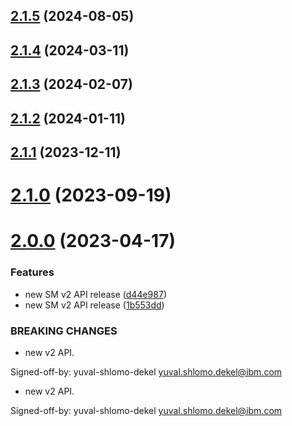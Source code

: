 ## [2.1.5](https://github.com/IBM/secrets-manager-python-sdk/compare/v2.1.4...v2.1.5) (2024-08-05)

## [2.1.4](https://github.com/IBM/secrets-manager-python-sdk/compare/v2.1.3...v2.1.4) (2024-03-11)

## [2.1.3](https://github.com/IBM/secrets-manager-python-sdk/compare/v2.1.2...v2.1.3) (2024-02-07)

## [2.1.2](https://github.com/IBM/secrets-manager-python-sdk/compare/v2.1.1...v2.1.2) (2024-01-11)

## [2.1.1](https://github.com/IBM/secrets-manager-python-sdk/compare/v2.1.0...v2.1.1) (2023-12-11)

# [2.1.0](https://github.com/IBM/secrets-manager-python-sdk/compare/v2.0.0...v2.1.0) (2023-09-19)

# [2.0.0](https://github.com/IBM/secrets-manager-python-sdk/compare/v1.0.26...v2.0.0) (2023-04-17)


### Features

* new SM v2 API release ([d44e987](https://github.com/IBM/secrets-manager-python-sdk/commit/d44e98718143fc6d8c5f27cd1d148586f94ba029))
* new SM v2 API release ([1b553dd](https://github.com/IBM/secrets-manager-python-sdk/commit/1b553dd266287962de302de3558ceb072cd1137f))


### BREAKING CHANGES

* new v2 API.

Signed-off-by: yuval-shlomo-dekel <yuval.shlomo.dekel@ibm.com>
* new v2 API.

Signed-off-by: yuval-shlomo-dekel <yuval.shlomo.dekel@ibm.com>
